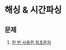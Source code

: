 # 해싱 & 시간파싱

## 문제
1. [한 번 사용한 최초문자](https://github.com/malvr00/Java-algorithm/tree/master/lecture2/stap2/stap2-1)
